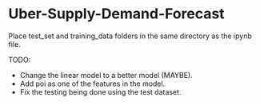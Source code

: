 # Uber-Supply-Demand-Forecast

Place test_set and training_data folders in the same directory as the ipynb file.



TODO:
- Change the linear model to a better model (MAYBE).
- Add poi as one of the features in the model.
- Fix the testing being done using the test dataset.
